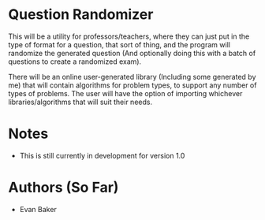# Question Randomizer
This will be a utility for professors/teachers, where they can just put in the type of format for a question, that sort of thing, and the program will randomize the generated question (And optionally doing this with a batch of questions to create a randomized exam).

There will be an online user-generated library (Including some generated by me) that will contain algorithms for problem types, to support any number of types of problems. The user will have the option of importing whichever libraries/algorithms that will suit their needs.


# Notes
- This is still currently in development for version 1.0

# Authors (So Far)
- Evan Baker

